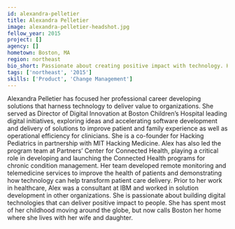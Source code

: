 ```yaml
---
id: alexandra-pelletier
title: Alexandra Pelletier
image: alexandra-pelletier-headshot.jpg
fellow_year: 2015
project: []
agency: []
hometown: Boston, MA
region: northeast
bio_short: Passionate about creating positive impact with technology. Healthcare digital innovation. Frequent advisor for student STEM projects. Mentor for many start ups. Lives in Boston, but from all over.
tags: ['northeast', '2015']
skills: ['Product', 'Change Management']
---
```


Alexandra Pelletier has focused her professional career developing solutions that harness technology to deliver value to organizations. She served as Director of Digital Innovation at Boston Children’s Hospital leading digital initiatives, exploring ideas and accelerating software development and delivery of solutions to improve patient and family experience as well as operational efficiency for clinicians. She is a co-founder for Hacking Pediatrics in partnership with MIT Hacking Medicine. Alex has also led the program team at Partners’ Center for Connected Health, playing a critical role in developing and launching the Connected Health programs for chronic condition management. Her team developed remote monitoring and telemedicine services to improve the health of patients and demonstrating how technology can help transform patient care delivery. Prior to her work in healthcare, Alex was a consultant at IBM and worked in solution development in other organizations. She is passionate about building digital technologies that can deliver positive impact to people. She has spent most of her childhood moving around the globe, but now calls Boston her home where she lives with her wife and daughter.
